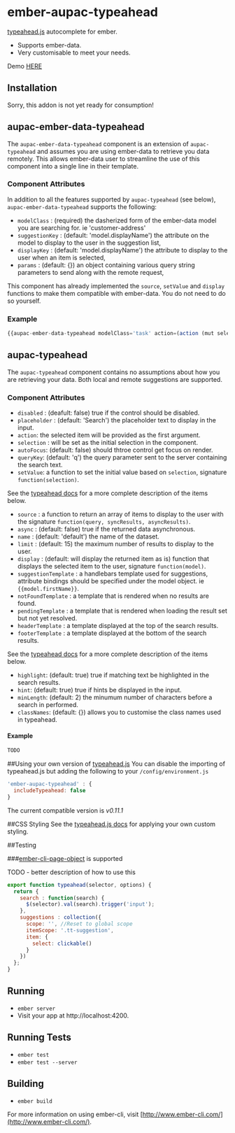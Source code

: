 # ember-aupac-typeahead

[typeahead.js](https://twitter.github.io/typeahead.js/) autocomplete for ember.
 - Supports ember-data.
 - Very customisable to meet your needs.
 
Demo [HERE](http://aupac.github.io/ember-aupac-typeahead/)

## Installation

Sorry, this addon is not yet ready for consumption!

## aupac-ember-data-typeahead
The `aupac-ember-data-typeahead` component is an extension of `aupac-typeahead` and assumes you are using ember-data to retrieve you data remotely.  This allows ember-data user to streamline the use of this component into a single line in their template.

### Component Attributes
In addition to all the features supported by `aupac-typeahead` (see below), `aupac-ember-data-typeahead` supports the following:

-  `modelClass` : (required) the dasherized form of the ember-data model you are searching for. ie 'customer-address'
-  `suggestionKey` : (default: 'model.displayName') the attribute on the model to display to the user in the suggestion list,
-  `displayKey` : (default: 'model.displayName') the attribute to display to the user when an item is selected,
-  `params` : (default: {}) an object containing various query string parameters to send along with the remote request,

This component has already implemented the `source`, `setValue` and `display` functions to make them compatible with ember-data.  You do not need to do so yourself.

### Example
```javascript
{{aupac-ember-data-typeahead modelClass='task' action=(action (mut selection)) class='form-control'}}
```

## aupac-typeahead
The `aupac-typeahead` component contains no assumptions about how you are retrieving your data.  Both local and remote suggestions are supported.

### Component Attributes
-  `disabled` : (deafult: false) true if the control should be disabled.
-  `placeholder` : (default: 'Search') the placeholder text to display in the input.
-  `action`: the selected item will be provided as the first argument.
-  `selection` : will be set as the initial selection in the component.
-  `autoFocus`: (default: false) should thtroe control get focus on render.
-  `queryKey`: (default: 'q') the query parameter sent to the server containing the search text.
-  `setValue`: a function to set the initial value based on `selection`, signature `function(selection)`.
    
See the [typeahead docs](https://github.com/twitter/typeahead.js/blob/master/doc/jquery_typeahead.md#datasets) for a more complete description of the items below.
-  `source` : a function to return an array of items to display to the user with the signature `function(query, syncResults, asyncResults)`.
-  `async` : (default: false) true if the returned data asynchronous.
-  `name` : (default: 'default') the name of the dataset.
-  `limit` : (default: 15) the maximum number of results to display to the user.
-  `display` : (default: will display the returned item as is) function that displays the selected item to the user, signature `function(model)`.
-  `suggestionTemplate` : a handlebars template used for suggestions, attribute bindings should be specified under the model object. ie `{{model.firstName}}`.
-  `notFoundTemplate` : a template that is rendered when no results are found.
-  `pendingTemplate` :  a template that is rendered when loading the result set but not yet resolved.
-  `headerTemplate` : a template displayed at the top of the search results.
-  `footerTemplate` : a template displayed at the bottom of the search results.  
          
See the [typeahead docs](https://github.com/twitter/typeahead.js/blob/master/doc/jquery_typeahead.md#options) for a more complete description of the items below.
-  `highlight`: (default: true) true if matching text be highlighted in the search results.
-  `hint`: (default: true) true if hints be displayed in the input.
-  `minLength`: (default: 2) the minumum number of characters before a search in performed.
-  `classNames`: (default: {}) allows you to customise the class names used in typeahead.

#### Example
```javascript
TODO
```

##Using your own version of [typeahead.js](https://twitter.github.io/typeahead.js/)
You can disable the importing of typeahead.js but adding the following to your `/config/environment.js`

```javascript
'ember-aupac-typeahead' : {
  includeTypeahead: false
}
```

The current compatible version is *v0.11.1*

##CSS Styling
See the [typeahead.js docs](https://github.com/twitter/typeahead.js/blob/master/doc/jquery_typeahead.md#class-names) for applying your own custom styling.

##Testing

###[ember-cli-page-object](https://github.com/san650/ember-cli-page-object) is supported

TODO - better description of how to use this

```javascript
export function typeahead(selector, options) {
  return {
    search : function(search) {
      $(selector).val(search).trigger('input');
    },
    suggestions : collection({
      scope: '', //Reset to global scope
      itemScope: '.tt-suggestion',
      item: {
        select: clickable()
      }
    })
  };
}
```


## Running

* `ember server`
* Visit your app at http://localhost:4200.

## Running Tests

* `ember test`
* `ember test --server`

## Building

* `ember build`

For more information on using ember-cli, visit [http://www.ember-cli.com/](http://www.ember-cli.com/).

